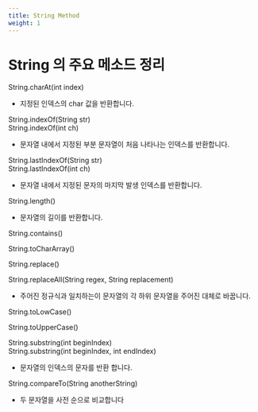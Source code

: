 ```yaml
--- 
title: String Method 
weight: 1
---
```


# String 의 주요 메소드 정리

String.charAt(int index)  
- 지정된 인덱스의 char 값을 반환합니다. 

String.indexOf(String str)  
String.indexOf(int ch)  
- 문자열 내에서 지정된 부분 문자열이 처음 나타나는 인덱스를 반환합니다.

String.lastIndexOf​(String str)  
String.lastIndexOf​(int ch)  
- 문자열 내에서 지정된 문자의 마지막 발생 인덱스를 반환합니다.

String.length()  
- 문자열의 길이를 반환합니다.

String.contains()

String.toCharArray()

String.replace()

String.replaceAll​(String regex, String replacement)
- 주어진 정규식과 일치하는이 문자열의 각 하위 문자열을 주어진 대체로 바꿉니다.

String.toLowCase()

String.toUpperCase()


String.substring​(int beginIndex)  
String.substring​(int beginIndex, int endIndex)
- 문자열의 인덱스의 문자를 반환 합니다.

String.compareTo​(String anotherString) 
- 두 문자열을 사전 순으로 비교합니다